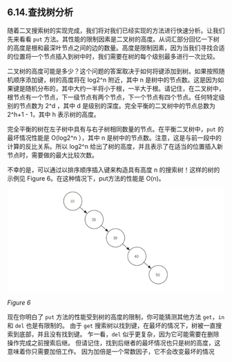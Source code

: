 ## 6.14.查找树分析


随着二叉搜索树的实现完成，我们将对我们已经实现的方法进行快速分析。让我们先来看看 `put` 方法。其性能的限制因素是二叉树的高度。从词汇部分回忆一下树的高度是根和最深叶节点之间的边的数量。高度是限制因素，因为当我们寻找合适的位置将一个节点插入到树中时，我们需要在树的每个级别最多进行一次比较。

二叉树的高度可能是多少？这个问题的答案取决于如何将键添加到树。如果按照随机顺序添加键，树的高度将在 log2^⁡n 附近，其中 n 是树中的节点数。这是因为如果键是随机分布的，其中大约一半将小于根，一半大于根。请记住，在二叉树中，根节点有一个节点，下一级节点有两个节点，下一个节点有四个节点。任何特定级别的节点数为 2^d ，其中 d 是级别的深度。完全平衡的二叉树中的节点总数为 2^h+1 - 1，其中 h 表示树的高度。

完全平衡的树在左子树中具有与右子树相同数量的节点。在平衡二叉树中，`put` 的最坏情况性能是 O(log2^⁡n ），其中 n 是树中的节点数。注意，这是与前一段中的计算的反比关系。所以 log2^⁡n 给出了树的高度，并且表示了在适当的位置插入新节点时，需要做的最大比较次数。

不幸的是，可以通过以排序顺序插入键来构造具有高度 n 的搜索树！这样的树的示例见 Figure 6。在这种情况下，put方法的性能是 O(n)。

![6.14.查找树分析.figure6](assets/6.14.%E6%9F%A5%E6%89%BE%E6%A0%91%E5%88%86%E6%9E%90.figure6.png)


*Figure 6*

现在你明白了 `put` 方法的性能受到树的高度的限制，你可能猜测其他方法 `get`，`in` 和 `del` 也是有限制的。 由于 `get` 搜索树以找到键，在最坏的情况下，树被一直搜索到底部，并且没有找到键。 乍一看，`del` 似乎更复杂，因为它可能需要在删除操作完成之前搜索后继。 但请记住，找到后继者的最坏情况也只是树的高度，这意味着你只需要加倍工作。 因为加倍是一个常数因子，它不会改变最坏的情况

